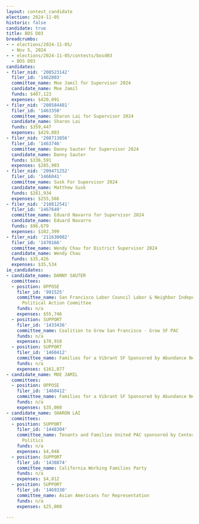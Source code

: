 ```yaml
---
layout: contest_candidate
election: 2024-11-05
historic: false
candidate: true
title: BOS D03
breadcrumbs:
- - elections/2024-11-05/
  - Nov 5, 2024
- - elections/2024-11-05/contests/bosd03
  - BOS D03
candidates:
- filer_nid: '208523142'
  filer_id: '1462803'
  committee_name: Moe Jamil for Supervisor 2024
  candidate_name: Moe Jamil
  funds: $407,123
  expenses: $420,091
- filer_nid: '208584481'
  filer_id: '1463350'
  committee_name: Sharon Lai for Supervisor 2024
  candidate_name: Sharon Lai
  funds: $359,447
  expenses: $429,803
- filer_nid: '208713856'
  filer_id: '1463746'
  committee_name: Danny Sauter for Supervisor 2024
  candidate_name: Danny Sauter
  funds: $336,591
  expenses: $285,903
- filer_nid: '209471252'
  filer_id: '1466041'
  committee_name: Susk For Supervisor 2024
  candidate_name: Matthew Susk
  funds: $261,934
  expenses: $255,566
- filer_nid: '210812541'
  filer_id: '1467649'
  committee_name: Eduard Navarro for Supervisor 2024
  candidate_name: Eduard Navarro
  funds: $96,679
  expenses: $102,399
- filer_nid: '211630082'
  filer_id: '1470166'
  committee_name: Wendy Chau for District Supervisor 2024
  candidate_name: Wendy Chau
  funds: $35,426
  expenses: $35,534
ie_candidates:
- candidate_name: DANNY SAUTER
  committees:
  - position: OPPOSE
    filer_id: '991525'
    committee_name: San Francisco Labor Council Labor & Neighbor Independent Expenditure
      Political Action Committee
    funds: n/a
    expenses: $55,746
  - position: SUPPORT
    filer_id: '1433436'
    committee_name: Coalition to Grow San Francisco - Grow SF PAC
    funds: n/a
    expenses: $70,910
  - position: SUPPORT
    filer_id: '1460412'
    committee_name: Families for a Vibrant SF Sponsored by Abundance Network
    funds: n/a
    expenses: $161,877
- candidate_name: MOE JAMIL
  committees:
  - position: OPPOSE
    filer_id: '1460412'
    committee_name: Families for a Vibrant SF Sponsored by Abundance Network
    funds: n/a
    expenses: $35,000
- candidate_name: SHARON LAI
  committees:
  - position: SUPPORT
    filer_id: '1448304'
    committee_name: Tenants and Families United PAC sponsored by Center for Empowered
      Politics
    funds: n/a
    expenses: $4,048
  - position: SUPPORT
    filer_id: '1438874'
    committee_name: California Working Families Party
    funds: n/a
    expenses: $4,812
  - position: SUPPORT
    filer_id: '1469330'
    committee_name: Asian Americans for Representation
    funds: n/a
    expenses: $25,000

---
```

